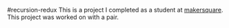 #recursion-redux
This is a project I completed as a student at [makersquare](http://makersquare.com). This project was worked on with a pair.